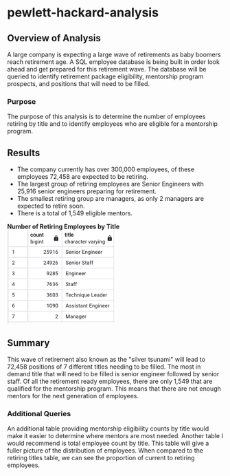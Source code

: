 # pewlett-hackard-analysis

## Overview of Analysis
A large company is expecting a large wave of retirements as baby boomers reach retirement age. A SQL employee database is being built in order look ahead and get prepared for this retirement wave. The database will be queried to identify retirement package eligibility, mentorship program prospects, and positions that will need to be filled. 
### Purpose
The purpose of this analysis is to determine the number of employees retiring by title and to identify employees who are eligible for a mentorship program.

## Results
- The company currently has over 300,000 employees, of these employees 72,458 are expected to be retiring. 
- The largest group of retiring employees are Senior Engineers with 25,916 senior engineers preparing for retirement.
- The smallest retiring group are managers, as only 2 managers are expected to retire soon. 
- There is a total of 1,549 eligible mentors.

**Number of Retiring Employees by Title**
!['retiring titles'](retiring_titles.png)

## Summary
This wave of retirement also known as the "silver tsunami" will lead to 72,458 positions of 7 different titles needing to be filled. The most in demand title that will need to be filled is senior engineer followed by senior staff. Of all the retirement ready employees, there are only 1,549 that are qualified for the mentorship program. This means that there are not enough mentors for the next generation of employees.

### Additional Queries
An additional table providing mentorship eligibility counts by title would make it easier to determine where mentors are most needed. Another table I would recommend is total employee count by title. This table will give a fuller picture of the distribution of employees. When compared to the retiring titles table, we can see the proportion of current to retiring employees.
